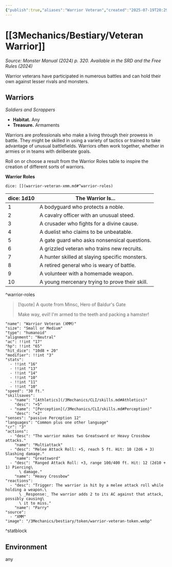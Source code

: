 ```yaml
---
{"publish":true,"aliases":"Warrior Veteran","created":"2025-07-19T20:29:27.789+02:00","modified":"2025-07-27T19:29:13.577+02:00","cssclasses":"json5e-monster"}
---
```


# [[3Mechanics/Bestiary/Veteran Warrior]]
*Source: Monster Manual (2024) p. 320. Available in the <span title='Systems Reference Document (5.2)'>SRD</span> and the Free Rules (2024)*  

Warrior veterans have participated in numerous battles and can hold their own against lesser rivals and monsters.

## Warriors

*Soldiers and Scrappers*

- **Habitat.** Any  
- **Treasure.** Armaments  

Warriors are professionals who make a living through their prowess in battle. They might be skilled in using a variety of tactics or trained to take advantage of unusual battlefields. Warriors often work together, whether in armies or in teams with deliberate goals.

Roll on or choose a result from the Warrior Roles table to inspire the creation of different sorts of warriors.

**Warrior Roles**

`dice: [](warrior-veteran-xmm.md#^warrior-roles)`

| dice: 1d10 | The Warrior Is... |
|------------|-------------------|
| 1 | A bodyguard who protects a noble. |
| 2 | A cavalry officer with an unusual steed. |
| 3 | A crusader who fights for a divine cause. |
| 4 | A duelist who claims to be unbeatable. |
| 5 | A gate guard who asks nonsensical questions. |
| 6 | A grizzled veteran who trains new recruits. |
| 7 | A hunter skilled at slaying specific monsters. |
| 8 | A retired general who is weary of battle. |
| 9 | A volunteer with a homemade weapon. |
| 10 | A young mercenary trying to prove their skill. |
^warrior-roles

> [!quote] A quote from Minsc, Hero of Baldur's Gate  
> 
> Make way, evil! I'm armed to the teeth and packing a hamster!


```statblock
"name": "Warrior Veteran (XMM)"
"size": "Small or Medium"
"type": "humanoid"
"alignment": "Neutral"
"ac": !!int "17"
"hp": !!int "65"
"hit_dice": "10d8 + 20"
"modifier": !!int "3"
"stats":
  - !!int "16"
  - !!int "13"
  - !!int "14"
  - !!int "10"
  - !!int "11"
  - !!int "10"
"speed": "30 ft."
"skillsaves":
  - "name": "[Athletics](/3Mechanics/CLI/skills.md#Athletics)"
    "desc": "+5"
  - "name": "[Perception](/3Mechanics/CLI/skills.md#Perception)"
    "desc": "+2"
"senses": "passive Perception 12"
"languages": "Common plus one other language"
"cr": "3"
"actions":
  - "desc": "The warrior makes two Greatsword or Heavy Crossbow attacks."
    "name": "Multiattack"
  - "desc": "Melee Attack Roll: +5, reach 5 ft. Hit: 10 (2d6 + 3) Slashing damage."
    "name": "Greatsword"
  - "desc": "Ranged Attack Roll: +3, range 100/400 ft. Hit: 12 (2d10 + 1) Piercing\
      \ damage."
    "name": "Heavy Crossbow"
"reactions":
  - "desc": "Trigger: The warrior is hit by a melee attack roll while holding a weapon.\
      \ _Response:_ The warrior adds 2 to its AC against that attack, possibly causing\
      \ it to miss."
    "name": "Parry"
"source":
  - "XMM"
"image": "/3Mechanics/bestiary/token/warrior-veteran-token.webp"
```
^statblock

## Environment

any